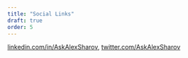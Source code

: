 ```yaml
---
title: "Social Links"
draft: true
order: 5
---
```


[linkedin.com/in/AskAlexSharov](https://www.linkedin.com/in/AskAlexSharov),
[twitter.com/AskAlexSharov](https://twitter.com/AskAlexSharov)

